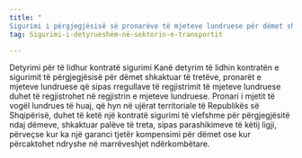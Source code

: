 ```yaml
---
title: "
Sigurimi i përgjegjësisë së pronarëve të mjeteve lundruese për dëmet shkakatuar palëve të treta "
tag: Sigurimi-i-detyrueshëm-në-sektorin-e-transportit

---
```


Detyrimi për të lidhur kontratë sigurimi
Kanë detyrim të lidhin kontratën e sigurimit të përgjegjësisë për dëmet shkaktuar të tretëve, pronarët e mjeteve lundruese që sipas rregullave të regjistrimit të mjeteve lundruese duhet të regjistrohet në regjistrin e mjeteve lundruese.
Pronari i mjetit të vogël lundrues të huaj, që hyn në ujërat territoriale të Republikës së Shqipërisë, duhet të ketë një kontratë sigurimi të vlefshme për përgjegjësitë ndaj dëmeve, shkaktuar palëve të treta, sipas parashikimeve të këtij ligji, përveçse kur ka një garanci tjetër kompensimi për dëmet ose kur përcaktohet ndryshe në marrëveshjet ndërkombëtare.
